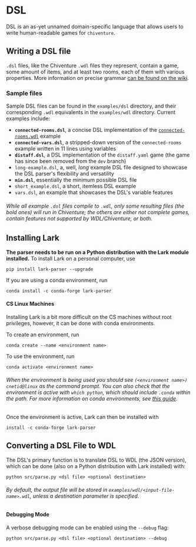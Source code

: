 # DSL

DSL is an as-yet unnamed domain-specific language that allows users to write human-readable games for `chiventure`.

## Writing a DSL file

`.dsl` files, like the Chiventure `.wdl` files they represent, contain a game, some amount of items, and at least two rooms, each of them with various properties. More information on precise grammar [can be found on the wiki](https://github.com/uchicago-cs/chiventure/wiki/DSL-~-DSL-Grammar). 

### Sample files

Sample DSL files can be found in the `examples/dsl` directory, and their corresponding `.wdl` equivalents in the `examples/wdl` directory. Current examples include:

* **`connected-rooms.dsl`**, a concise DSL implementation of the [`connected-rooms.wdl`](https://github.com/uchicago-cs/chiventure/blob/dev/tests/wdl/examples/wdl/connected-rooms.wdl) example
* **`connected-vars.dsl`**, a stripped-down version of the `connected-rooms` example written in 11 lines using variables
* **`distaff.dsl`**, a DSL implementation of the `distaff.yaml` game (the game has since been removed from the `dev` branch)
* `long-example.dsl`, a, well, *long* example DSL file designed to showcase the DSL parser's flexibility and versatility
* **`min.dsl`**, essentially the minimum possible DSL file
* `short_example.dsl`, a short, itemless DSL example
* `vars.dsl`, an example that showcases the DSL's variable features

###### While all example `.dsl` files compile to `.wdl`, only some resulting files (the bold ones) will run in Chiventure; the others are either not complete games, contain features not supported by WDL/Chiventure, or both.

## Installing Lark

**The parser needs to be run on a Python distribution with the Lark module
installed.** To install Lark on a personal computer, use
```
pip install lark-parser --upgrade
```
If you are using a conda environment, run
```
conda install -c conda-forge lark-parser
```

#### CS Linux Machines

Installing Lark is a bit more difficult on the CS machines without root privileges, however, it can be done with conda environments.

To create an environment, run 
```
conda create --name <environment name>
```
To use the environment, run 
```
conda activate <environment name> 
```
###### When the environment is being used you should see `(<environment name>) cnetid@linux` as the command prompt. You can also check that the environment is active with `which python`, which should include `.conda` within the path. For more information on conda environments, see [this guide](https://conda.io/projects/conda/en/latest/user-guide/tasks/manage-environments.html#activating-an-environment).

Once the environment is active, Lark can then be installed with 

```
install -c conda-forge lark-parser
```

## Converting a DSL File to WDL

The DSL's primary function is to translate DSL to WDL (the JSON version), 
which can be done (also on a Python distribution with Lark installed) with:

```
python src/parse.py <dsl file> <optional destination>
```
###### By default, the output file will be stored in `examples/wdl/<input-file-name>.wdl`, unless a destination parameter is specified.

#### Debugging Mode

A verbose debugging mode can be enabled using the `--debug` flag:

```
python src/parse.py <dsl file> <optional destination> --debug
```